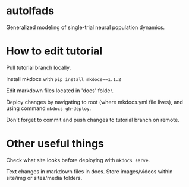 # autolfads

Generalized modeling of single-trial neural population dynamics.

# How to edit tutorial

Pull tutorial branch locally. 

Install mkdocs with `pip install mkdocs==1.1.2`

Edit markdown files located in 'docs' folder.

Deploy changes by navigating to root (where mkdocs.yml file lives), and using command `mkdocs gh-deploy`. 

Don't forget to commit and push changes to tutorial branch on remote. 

# Other useful things

Check what site looks before deploying with `mkdocs serve`.

Text changes in markdown files in docs. Store images/videos within site/img or sites/media folders.
